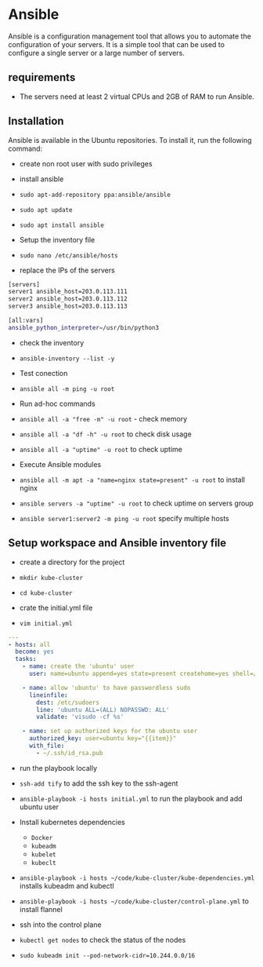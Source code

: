 # Ansible

Ansible is a configuration management tool that allows you to automate the configuration of your servers. It is a simple tool that can be used to configure a single server or a large number of servers.

## requirements

- The servers need at least 2 virtual CPUs and 2GB of RAM to run Ansible.

## Installation

Ansible is available in the Ubuntu repositories. To install it, run the following command:

- create non root user with sudo privileges
- install ansible
- `sudo apt-add-repository ppa:ansible/ansible`
- `sudo apt update`
- `sudo apt install ansible`

- Setup the inventory file

- `sudo nano /etc/ansible/hosts`
- replace the IPs of the servers

```bash
[servers]
server1 ansible_host=203.0.113.111
server2 ansible_host=203.0.113.112
server3 ansible_host=203.0.113.113

[all:vars]
ansible_python_interpreter=/usr/bin/python3
```

- check the inventory

- `ansible-inventory --list -y`

- Test conection

- `ansible all -m ping -u root`

- Run ad-hoc commands

- `ansible all -a "free -m" -u root` - check memory
- `ansible all -a "df -h" -u root` to check disk usage
- `ansible all -a "uptime" -u root` to check uptime

- Execute Ansible modules

- `ansible all -m apt -a "name=nginx state=present" -u root` to install nginx
- `ansible servers -a "uptime" -u root` to check uptime on servers group
- `ansible server1:server2 -m ping -u root` specify multiple hosts

## Setup workspace and Ansible inventory file

- create a directory for the project

- `mkdir kube-cluster`
- `cd kube-cluster`

- crate the initial.yml file

- `vim initial.yml`

```yaml
---
- hosts: all
  become: yes
  tasks:
    - name: create the 'ubuntu' user
      user: name=ubuntu append=yes state=present createhome=yes shell=/bin/bash

    - name: allow 'ubuntu' to have passwordless sudo
      lineinfile:
        dest: /etc/sudoers
        line: 'ubuntu ALL=(ALL) NOPASSWD: ALL'
        validate: 'visudo -cf %s'

    - name: set up authorized keys for the ubuntu user
      authorized_key: user=ubuntu key="{{item}}"
      with_file:
        - ~/.ssh/id_rsa.pub
```

- run the playbook locally

- `ssh-add tify` to add the ssh key to the ssh-agent
- `ansible-playbook -i hosts initial.yml` to run the playbook and add ubuntu user

- Install kubernetes dependencies
  - `Docker`
  - `kubeadm`
  - `kubelet`
  - `kubeclt`

- `ansible-playbook -i hosts ~/code/kube-cluster/kube-dependencies.yml` installs kubeadm and kubectl

- `ansible-playbook -i hosts ~/code/kube-cluster/control-plane.yml` to install flannel

- ssh into the control plane
- `kubectl get nodes` to check the status of the nodes

- `sudo kubeadm init --pod-network-cidr=10.244.0.0/16`
